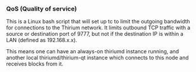 ### QoS (Quality of service) ###

This is a Linux bash script that will set up tc to limit the outgoing bandwidth for connections to the Thirium network. It limits outbound TCP traffic with a source or destination port of 9777, but not if the destination IP is within a LAN (defined as 192.168.x.x).

This means one can have an always-on thiriumd instance running, and another local thiriumd/thirium-qt instance which connects to this node and receives blocks from it.
